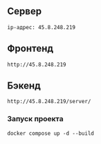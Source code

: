 ## Сервер
```
ip-адрес: 45.8.248.219
```
## Фронтенд
```
http://45.8.248.219
```
## Бэкенд
```
http://45.8.248.219/server/
```

### Запуск проекта
```
docker compose up -d --build
```